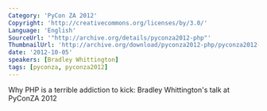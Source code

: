```yaml
---
Category: 'PyCon ZA 2012'
Copyright: 'http://creativecommons.org/licenses/by/3.0/'
Language: 'English'
SourceUrl: '"http://archive.org/details/pyconza2012-php"'
ThumbnailUrl: 'http://archive.org/download/pyconza2012-php/pyconza2012-php.thumbs/pyconza2012-php_000001.jpg'
date: '2012-10-05'
speakers: [Bradley Whittington]
tags: [pyconza, pyconza2012]
---
```

Why PHP is a terrible addiction to kick: Bradley Whittington's talk at PyConZA 2012